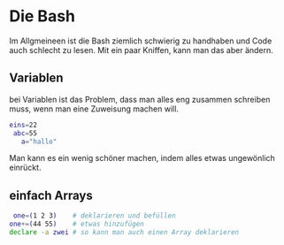 # Die Bash
Im Allgmeineen ist die Bash ziemlich schwierig zu handhaben und Code auch schlecht zu lesen. Mit ein paar Kniffen, kann man das aber ändern.
## Variablen
bei Variablen ist das Problem, dass man alles eng zusammen schreiben muss, wenn man eine Zuweisung machen will.

```sh
eins=22
 abc=55
   a="hallo"
```
Man kann es ein wenig schöner machen, indem alles etwas ungewönlich einrückt. 

## einfach Arrays
```sh
 one=(1 2 3)    # deklarieren und befüllen
one+=(44 55)    # etwas hinzufügen
declare -a zwei # so kann man auch einen Array deklarieren
```

